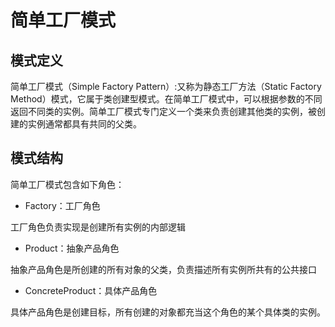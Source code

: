 # 简单工厂模式

## 模式定义

简单工厂模式（Simple Factory Pattern）:又称为静态工厂方法（Static Factory Method）模式，它属于类创建型模式。在简单工厂模式中，可以根据参数的不同返回不同类的实例。简单工厂模式专门定义一个类来负责创建其他类的实例，被创建的实例通常都具有共同的父类。

## 模式结构

简单工厂模式包含如下角色：

* Factory：工厂角色

工厂角色负责实现是创建所有实例的内部逻辑

* Product：抽象产品角色

抽象产品角色是所创建的所有对象的父类，负责描述所有实例所共有的公共接口

* ConcreteProduct：具体产品角色

具体产品角色是创建目标，所有创建的对象都充当这个角色的某个具体类的实例。

